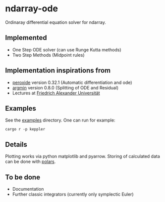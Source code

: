 # ndarray-ode
Ordinaray differential equation solver for ndarray.

## Implemented
* One Step ODE solver (can use Runge Kutta methods)
* Two Step Methods (Midpoint rules)

## Implementation inspirations from
* [peroxide](https://crates.io/crates/peroxide) version 0.32.1 (Automatic differentiation and ode)
* [argmin](https://crates.io/crates/argmin) version 0.8.0 (Splitting of ODE and Residual)
* Lectures at [Friedrich Alexander Universität](https://www.tf.fau.de/)

## Examples
See the [examples](https://github.com/patrickbuchner/ndarray-ode/tree/main/examples) directory.
One can run for example: 
```
cargo r -p keppler
```
## Details
Plotting works via python matplotlib and pyarrow.
Storing of calculated data can be done with [polars](https://github.com/pola-rs/polars).

## To be done
* Documentation
* Further classic integrators (currently only symplectic Euler)
